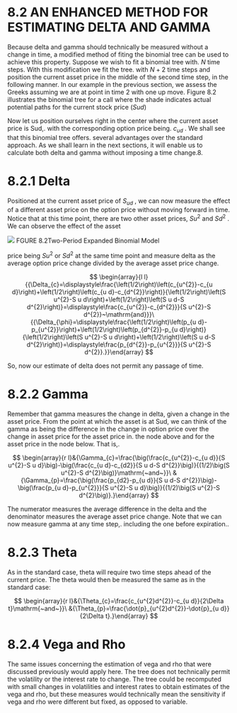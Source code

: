 # 8.2 AN ENHANCED METHOD FOR ESTIMATING DELTA AND GAMMA

Because delta and gamma should technically be measured without a change in time, a modified method of fiting the binomial tree can be used to achieve this property. Suppose we wish to fit a binomial tree with. $N$ time steps. With this modification we fit the tree. with $N+2$ time steps and position the current asset price in the middle of the second time step, in the following manner. In our example in the previous section, we assess the Greeks assuming we are at point in time 2 with one up move. Figure 8.2 illustrates the binomial tree for a call where the shade indicates actual potential paths for the current stock price $(S u d)$

Now let us position ourselves right in the center where the current asset price is Sud,. with the corresponding option price being. $c_{u d}$ . We shall see that this binomial tree offers. several advantages over the standard approach. As we shall learn in the next sections, it will enable us to calculate both delta and gamma without imposing a time change.8.

# 8.2.1 Delta

Positioned at the current asset price of $S_{u d}$ , we can now measure the effect of a different asset price on the option price without moving forward in time. Notice that at this time point, there are two other asset prices, $S u^{2}$ and $S d^{2}$ . We can observe the effect of the asset

![](images/d1315db585645b0925f6becad3e06316bae1cd3bd2d44020b091c0ef0c8ae0af.jpg)
FGURE 8.2Two-Period Expanded Binomial Model

price being $S u^{2}$ or $S d^{2}$ at the same time point and measure delta as the average option price change divided by the average asset price change.

$$
\begin{array}{l l}{{\Delta_{c}=\displaystyle\frac{\left(1/2\right)\left(c_{u^{2}}-c_{u d}\right)+\left(1/2\right)\left(c_{u d}-c_{d^{2}}\right)}{\left(1/2\right)\left(S u^{2}-S u d\right)+\left(1/2\right)\left(S u d-S d^{2}\right)}=\displaystyle\frac{c_{u^{2}}-c_{d^{2}}}{S u^{2}-S d^{2}}~\mathrm{and}}}\ {{\Delta_{\phi}=\displaystyle\frac{\left(1/2\right)\left(p_{u d}-p_{u^{2}}\right)+\left(1/2\right)\left(p_{d^{2}}-p_{u d}\right)}{\left(1/2\right)\left(S u^{2}-S u d\right)+\left(1/2\right)\left(S u d-S d^{2}\right)}=\displaystyle\frac{p_{d^{2}}-p_{u^{2}}}{S u^{2}-S d^{2}}.}}\end{array}
$$

So, now our estimate of delta does not permit any passage of time.

# 8.2.2 Gamma

Remember that gamma measures the change in delta, given a change in the asset price. From the point at which the asset is at Sud, we can think of the gamma as being the difference in the change in option price over the change in asset price for the asset price in. the node above and for the asset price in the node below. That is,.

$$
\begin{array}{r l}&{\Gamma_{c}=\frac{\big(\frac{c_{u^{2}}-c_{u d}}{S u^{2}-S u d}\big)-\big(\frac{c_{u d}-c_{d2}}{S u d-S d^{2}}\big)}{(1/2)\big(S u^{2}-S d^{2}\big)}\mathrm{~and~}}\ &{\Gamma_{p}=\frac{\big(\frac{p_{d2}-p_{u d}}{S u d-S d^{2}}\big)-\big(\frac{p_{u d}-p_{u^{2}}}{S u^{2}-S u d}\big)}{(1/2)\big(S u^{2}-S d^{2}\big)}.}\end{array}
$$

The numerator measures the average difference in the delta and the denominator measures the average asset price change. Note that we can now measure gamma at any time step,. including the one before expiration..

# 8.2.3 Theta

As in the standard case, theta will require two time steps ahead of the current price. The theta would then be measured the same as in the standard case:

$$
\begin{array}{r l}&{\Theta_{c}=\frac{c_{u^{2}d^{2}}-c_{u d}}{2\Delta t}\mathrm{~and~}}\ &{\Theta_{p}=\frac{\dot{p}_{u^{2}d^{2}}-\dot{p}_{u d}}{2\Delta t}.}\end{array}
$$

# 8.2.4 Vega and Rho

The same issues concerning the estimation of vega and rho that were discussed previously would apply here. The tree does not technically permit the volatility or the interest rate to change. The tree could be recomputed with small changes in volatilities and interest rates to obtain estimates of the vega and rho, but these measures would technically mean the sensitivity if vega and rho were different but fixed, as opposed to variable.
